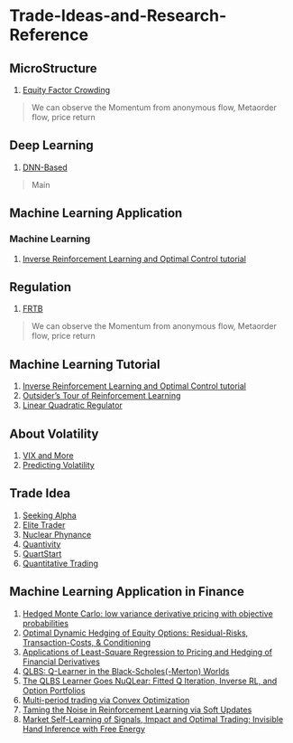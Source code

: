 # Trade-Ideas-and-Research-Reference

## MicroStructure
1. [Equity Factor Crowding](https://seekingalpha.com/)
> We can observe the Momentum from anonymous flow, Metaorder flow, price return

## Deep Learning
1. [DNN-Based](https://seekingalpha.com/)
> Main

## Machine Learning Application
### Machine Learning
1. [Inverse Reinforcement Learning and Optimal Control tutorial](https://thinkingwires.com/posts/2018-02-13-irl-tutorial-1.html)


## Regulation
1. [FRTB](https://seekingalpha.com/)
> We can observe the Momentum from anonymous flow, Metaorder flow, price return

## Machine Learning Tutorial
1. [Inverse Reinforcement Learning and Optimal Control tutorial](https://thinkingwires.com/posts/2018-02-13-irl-tutorial-1.html)
2. [Outsider’s Tour of Reinforcement Learning](http://www.argmin.net/2018/01/29/taxonomy/?imm_mid=0fb29a&cmp=em-data-na-na-newsltr_20180214)
3. [Linear Quadratic Regulator ](http://www.argmin.net/2018/02/08/lqr/)

## About Volatility
1. [VIX and More](http://vixandmore.blogspot.com/)
2. [Predicting Volatility](https://blog.quantopian.com/predicting-volatility-by-dr-ernest-chan/)

## Trade Idea
1. [Seeking Alpha](https://seekingalpha.com/)
2. [Elite Trader](https://www.elitetrader.com/et/)
3. [Nuclear Phynance](http://www.nuclearphynance.com/)
4. [Quantivity ](https://quantivity.wordpress.com/)
5. [QuartStart](https://www.quantstart.com/)
6. [Quantitative Trading](http://epchan.blogspot.com/)

## Machine Learning Application in Finance
1. [Hedged Monte Carlo: low variance derivative pricing with objective probabilities](https://arxiv.org/abs/cond-mat/0008147)
2. [Optimal Dynamic Hedging of Equity Options: Residual-Risks, Transaction-Costs, & Conditioning](https://papers.ssrn.com/sol3/papers.cfm?abstract_id=1530046)
3. [Applications of Least-Square Regression to Pricing and Hedging of Financial Derivatives](https://mediatum.ub.tum.de/doc/635889/file.pdf)
4. [QLBS: Q-Learner in the Black-Scholes(-Merton) Worlds](https://papers.ssrn.com/sol3/papers.cfm?abstract_id=3087076)
5. [The QLBS Learner Goes NuQLear: Fitted Q Iteration, Inverse RL, and Option Portfolios](https://papers.ssrn.com/sol3/papers.cfm?abstract_id=3102707)
6. [Multi-period trading via Convex Optimization](https://arxiv.org/abs/1705.00109)
7. [Taming the Noise in Reinforcement Learning via Soft Updates](http://lanl.arxiv.org/abs/1512.08562)
8. [Market Self-Learning of Signals, Impact and Optimal Trading: Invisible Hand Inference with Free Energy](https://papers.ssrn.com/sol3/papers.cfm?abstract_id=3174498)

